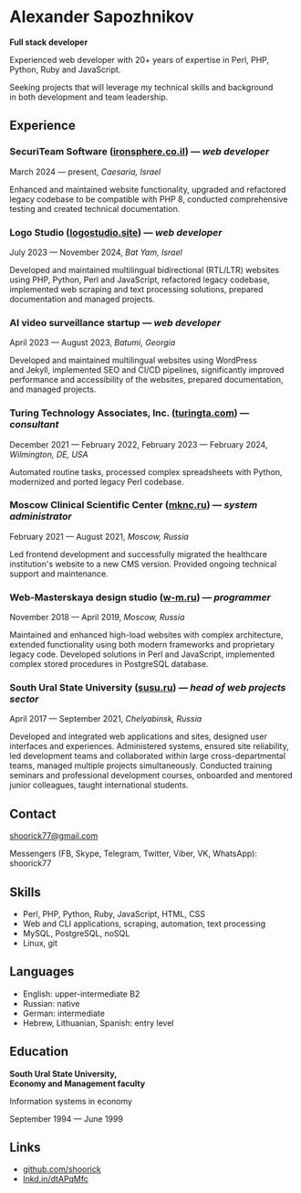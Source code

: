 # Alexander Sapozhnikov

**Full stack developer**

Experienced web developer with 20+ years of expertise in Perl, PHP, Python, Ruby and JavaScript. 

Seeking projects that will leverage my technical skills and background in both development and team leadership.

## Experience

### SecuriTeam Software ([ironsphere.co.il](https://ironsphere.co.il/)) — _web developer_

March 2024 — present, _Caesaria, Israel_

Enhanced and maintained website functionality,
upgraded and refactored legacy codebase to be compatible with PHP 8,
conducted comprehensive testing and created technical documentation.

### Logo Studio ([logostudio.site](https://www.logostudio.site/)) — _web developer_

July 2023 — November 2024, _Bat Yam, Israel_

Developed and maintained multilingual bidirectional (RTL/LTR) websites
using PHP, Python, Perl and JavaScript,
refactored legacy codebase,
implemented web scraping and text processing solutions,
prepared documentation and managed projects.

### AI video surveillance startup — _web developer_

April 2023 — August 2023, _Batumi, Georgia_

Developed and maintained multilingual websites using WordPress and Jekyll,
implemented SEO and CI/CD pipelines,
significantly improved performance and accessibility of the websites,
prepared documentation, and managed projects.

### Turing Technology Associates, Inc. ([turingta.com](https://turingta.com/)) — _consultant_

December 2021 — February 2022, February 2023 — February 2024, _Wilmington, DE, USA_

Automated routine tasks, processed complex spreadsheets with Python,
modernized and ported legacy Perl codebase.

### Moscow Clinical Scientific Center ([mknc.ru](https://mknc.ru/)) — _system administrator_

February 2021 — August 2021, _Moscow, Russia_

Led frontend development and successfully migrated the healthcare institution's website to a new CMS version. Provided ongoing technical support and maintenance.

### Web-Masterskaya design studio ([w-m.ru](http://w-m.ru/)) — _programmer_

November 2018 — April 2019, _Moscow, Russia_

Maintained and enhanced high-load websites with complex architecture,
extended functionality using both modern frameworks and proprietary legacy code.
Developed solutions in Perl and JavaScript, implemented complex stored procedures
in PostgreSQL database.

### South Ural State University ([susu.ru](https://www.susu.ru/)) — _head of web projects sector_

April 2017 — September 2021, _Chelyabinsk, Russia_

Developed and integrated web applications and sites, designed user interfaces
and experiences. Administered systems, ensured site reliability,
led development teams and collaborated within large cross-departmental teams,
managed multiple projects simultaneously.
Conducted training seminars and professional development courses,
onboarded and mentored junior colleagues,
taught international students.

<aside>

## Contact

<shoorick77@gmail.com>

Messengers (FB, Skype, Telegram, Twitter, Viber, VK, WhatsApp):
shoorick77

## Skills

- Perl, PHP, Python, Ruby, JavaScript, HTML, CSS
- Web and CLI applications, scraping, automation, text processing
- MySQL, PostgreSQL, noSQL
- Linux, git

## Languages

- English: upper-intermediate B2
- Russian: native
- German: intermediate
- Hebrew, Lithuanian, Spanish: entry level

## Education

**South Ural State University,<br>Economy and Management faculty**

Information systems in economy

September 1994 — June 1999

## Links

- [github.com/shoorick](https://github.com/shoorick)
- [lnkd.in/dtAPqMfc](https://lnkd.in/dtAPqMfc)
</aside>
